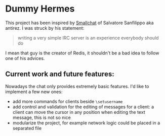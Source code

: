 # Dummy Hermes 

This project has been inspired by [Smallchat](https://github.com/antirez/smallchat) of Salvatore Sanfilippo aka antirez. I was struck by his statement:
> writing a very simple IRC server is an experience everybody should do

I mean that guy is the creator of Redis, it shouldn't be a bad idea to follow one of his advices.

## Current work and future features:

Nowadays the chat only provides extremely basic features. I'd like to implement a few new ones:
- add more commands for clients beside `\setusername`
- add control and validation for the editing of messages for a client: a client can move the cursor in any position when editing the text message, this is not so nice
- modularize the project, for example network logic could be placed in a separated file
